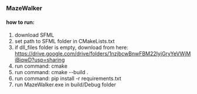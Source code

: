 ### MazeWalker

#### how to run:

1. download SFML
2. set path to SFML folder in CMakeLists.txt
3. if dll_files folder is empty, download from here: https://drive.google.com/drive/folders/1nzjbcwBnwFBM22IyjGryYeVWjMiBiqwD?usp=sharing 
4. run command: cmake
5. run command: cmake --build .
6. run command: pip install -r requirements.txt
7. run MazeWalker.exe in build/Debug folder